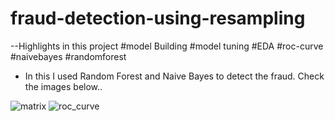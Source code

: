 # fraud-detection-using-resampling
--Highlights in this project
#model Building
#model tuning
#EDA
#roc-curve
#naivebayes
#randomforest

-	In this I used Random Forest and Naive Bayes to detect the fraud. Check the images below..

![matrix](https://user-images.githubusercontent.com/109935418/185873229-55535381-f43c-4afd-be0c-8db6c7043cc3.png)
![roc_curve](https://user-images.githubusercontent.com/109935418/185873245-56dfe3cf-5e4f-4463-9084-676713267a2e.png)
